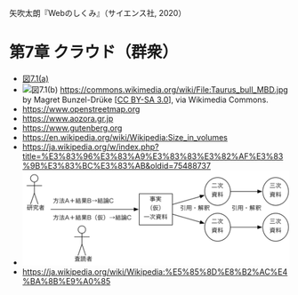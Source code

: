 矢吹太朗『Webのしくみ』（サイエンス社, 2020）

# 第7章 クラウド（群衆）

- [図7.1(a)](https://www.istockphoto.com/jp/%E3%82%B9%E3%83%88%E3%83%83%E3%82%AF%E3%83%95%E3%82%A9%E3%83%88/%E3%82%B8%E3%82%A7%E3%83%AA%E3%83%BC%E8%B1%86%E3%82%92%E3%82%AD%E3%83%A3%E3%83%B3%E3%83%87%E3%82%A3%E3%82%AC%E3%83%A9%E3%82%B9%E3%81%AE%E7%93%B6%E5%85%A5%E3%82%8A-gm177092657-19741884)
- ![図7.1(b)](https://upload.wikimedia.org/wikipedia/commons/4/4c/Taurus_bull_MBD.jpg) https://commons.wikimedia.org/wiki/File:Taurus_bull_MBD.jpg by Magret Bunzel-Drüke [[CC BY-SA 3.0](https://creativecommons.org/licenses/by-sa/3.0)], via Wikimedia Commons.
- https://www.openstreetmap.org
- https://www.aozora.gr.jp
- https://www.gutenberg.org
- https://en.wikipedia.org/wiki/Wikipedia:Size_in_volumes
- https://ja.wikipedia.org/w/index.php?title=%E3%83%96%E3%83%A9%E3%83%83%E3%82%AF%E3%83%9B%E3%83%BC%E3%83%AB&oldid=75488737
- ![図7.2](figures/07-2.svg)
- https://ja.wikipedia.org/wiki/Wikipedia:%E5%85%8D%E8%B2%AC%E4%BA%8B%E9%A0%85
